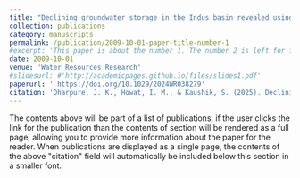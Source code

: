 ```yaml
---
title: "Declining groundwater storage in the Indus basin revealed using GRACE and GRACE‐FO data"
collection: publications
category: manuscripts
permalink: /publication/2009-10-01-paper-title-number-1
#excerpt: 'This paper is about the number 1. The number 2 is left for future work.'
date: 2009-10-01
venue: 'Water Resources Research'
#slidesurl: #'http://academicpages.github.io/files/slides1.pdf'
paperurl: ' https://doi.org/10.1029/2024WR038279'
citation: 'Dharpure, J. K., Howat, I. M., & Kaushik, S. (2025). Declining groundwater storage in the Indus basin revealed using GRACE and GRACE‐FO data. Water Resources Research, 61(2), e2024WR038279.'
---
```


The contents above will be part of a list of publications, if the user clicks the link for the publication than the contents of section will be rendered as a full page, allowing you to provide more information about the paper for the reader. When publications are displayed as a single page, the contents of the above "citation" field will automatically be included below this section in a smaller font.

